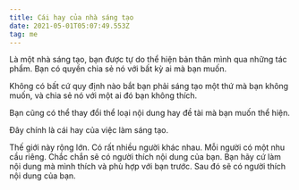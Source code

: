 ```yaml
---
title: Cái hay của nhà sáng tạo
date: 2021-05-01T05:07:49.553Z
tag: me
---
```

Là một nhà sáng tạo, bạn được tự do thể hiện bản thân mình qua những tác phẩm. Bạn có quyền chia sẻ nó với bất kỳ ai mà bạn muốn.

Không có bất cứ quy định nào bắt bạn phải sáng tạo một thứ mà bạn không muốn, và chia sẻ nó với một ai đó bạn không thích.

Bạn cũng có thể thay đổi thể loại nội dung hay đề tài mà bạn muốn thể hiện. 

Đây chính là cái hay của việc làm sáng tạo. 

Thế giới này rộng lớn. Có rất nhiều người khác nhau. Mỗi người có một nhu cầu riêng. Chắc chắn sẽ có người thích nội dung của bạn. Bạn hãy cứ làm nội dung mà mình thích và phù hợp với bạn trước. Sau đó sẽ có người thích nội dung của bạn.